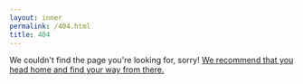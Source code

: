 ```yaml
---
layout: inner
permalink: /404.html
title: 404
---
```


<span>We couldn't find the page you're looking for, sorry! </span>
<span><a href="/">We recommend that you head home and find your way from there.</a></span>
